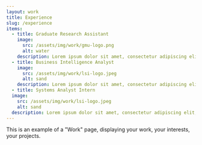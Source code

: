 ```yaml
---
layout: work
title: Experience
slug: /experience
items:
  - title: Graduate Research Assistant
    image:
      src: /assets/img/work/gmu-logo.png
      alt: water
    description: Lorem ipsum dolor sit amet, consectetur adipiscing elit
  - title: Business Intelligence Analyst
    image:
      src: /assets/img/work/lsi-logo.jpeg
      alt: sand
    description: Lorem ipsum dolor sit amet, consectetur adipiscing elit, sed do eiusmod te
  - title: Systems Analyst Intern
  image:
    src: /assets/img/work/lsi-logo.jpeg
    alt: sand
  description: Lorem ipsum dolor sit amet, consectetur adipiscing elit, sed do eiusmod te
---
```


This is an example of a "Work" page, displaying your work, your interests, your projects.
<br />
<br />
